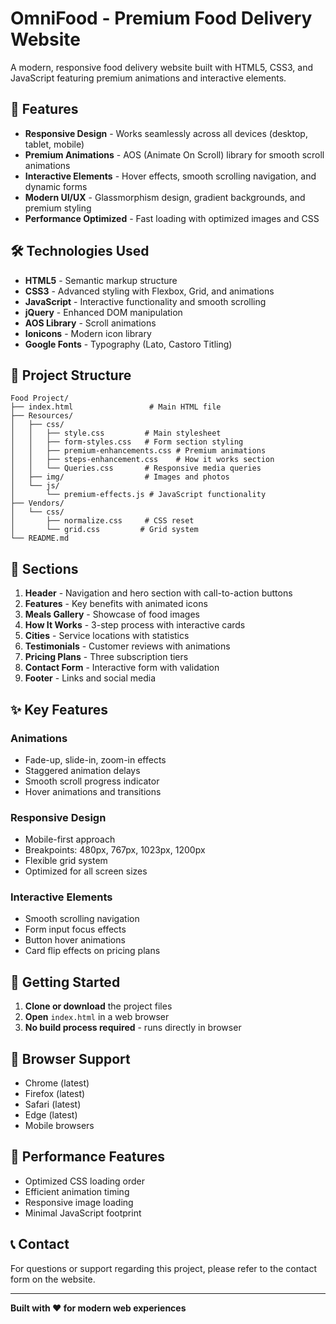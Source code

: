 # OmniFood - Premium Food Delivery Website

A modern, responsive food delivery website built with HTML5, CSS3, and JavaScript featuring premium animations and interactive elements.

## 🚀 Features

- **Responsive Design** - Works seamlessly across all devices (desktop, tablet, mobile)
- **Premium Animations** - AOS (Animate On Scroll) library for smooth scroll animations
- **Interactive Elements** - Hover effects, smooth scrolling navigation, and dynamic forms
- **Modern UI/UX** - Glassmorphism design, gradient backgrounds, and premium styling
- **Performance Optimized** - Fast loading with optimized images and CSS

## 🛠️ Technologies Used

- **HTML5** - Semantic markup structure
- **CSS3** - Advanced styling with Flexbox, Grid, and animations
- **JavaScript** - Interactive functionality and smooth scrolling
- **jQuery** - Enhanced DOM manipulation
- **AOS Library** - Scroll animations
- **Ionicons** - Modern icon library
- **Google Fonts** - Typography (Lato, Castoro Titling)

## 📁 Project Structure

```
Food Project/
├── index.html                 # Main HTML file
├── Resources/
│   ├── css/
│   │   ├── style.css         # Main stylesheet
│   │   ├── form-styles.css   # Form section styling
│   │   ├── premium-enhancements.css # Premium animations
│   │   ├── steps-enhancement.css    # How it works section
│   │   └── Queries.css       # Responsive media queries
│   ├── img/                  # Images and photos
│   └── js/
│       └── premium-effects.js # JavaScript functionality
├── Vendors/
│   └── css/
│       ├── normalize.css     # CSS reset
│       └── grid.css         # Grid system
└── README.md
```

## 🎨 Sections

1. **Header** - Navigation and hero section with call-to-action buttons
2. **Features** - Key benefits with animated icons
3. **Meals Gallery** - Showcase of food images
4. **How It Works** - 3-step process with interactive cards
5. **Cities** - Service locations with statistics
6. **Testimonials** - Customer reviews with animations
7. **Pricing Plans** - Three subscription tiers
8. **Contact Form** - Interactive form with validation
9. **Footer** - Links and social media

## ✨ Key Features

### Animations
- Fade-up, slide-in, zoom-in effects
- Staggered animation delays
- Smooth scroll progress indicator
- Hover animations and transitions

### Responsive Design
- Mobile-first approach
- Breakpoints: 480px, 767px, 1023px, 1200px
- Flexible grid system
- Optimized for all screen sizes

### Interactive Elements
- Smooth scrolling navigation
- Form input focus effects
- Button hover animations
- Card flip effects on pricing plans

## 🚀 Getting Started

1. **Clone or download** the project files
2. **Open** `index.html` in a web browser
3. **No build process required** - runs directly in browser

## 📱 Browser Support

- Chrome (latest)
- Firefox (latest)
- Safari (latest)
- Edge (latest)
- Mobile browsers

## 🎯 Performance Features

- Optimized CSS loading order
- Efficient animation timing
- Responsive image loading
- Minimal JavaScript footprint

## 📞 Contact

For questions or support regarding this project, please refer to the contact form on the website.

---

**Built with ❤️ for modern web experiences**